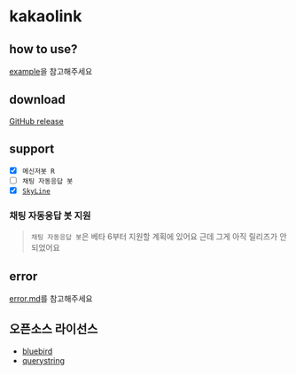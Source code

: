 # kakaolink
## how to use?
[example](https://github.com/naijun0403/kakaolink/blob/main/example)을 참고해주세요

## download
[GitHub release](https://github.com/naijun0403/kakaolink/releases)

## support
- [x] `메신저봇 R`
- [ ] `채팅 자동응답 봇`
- [x] [`SkyLine`](https://github.com/SkyLineLab/SkyLine)

### 채팅 자동응답 봇 지원
> `채팅 자동응답 봇`은 베타 6부터 지원할 계획에 있어요 근데 그게 아직 릴리즈가 안되었어요 

## error
[error.md](https://github.com/naijun0403/kakaolink/blob/main/doc/user/error.md)를 참고해주세요

## 오픈소스 라이선스
- [bluebird](https://github.com/petkaantonov/bluebird/blob/master/LICENSE)
- [querystring](https://github.com/Gozala/querystring/blob/master/LICENSE)